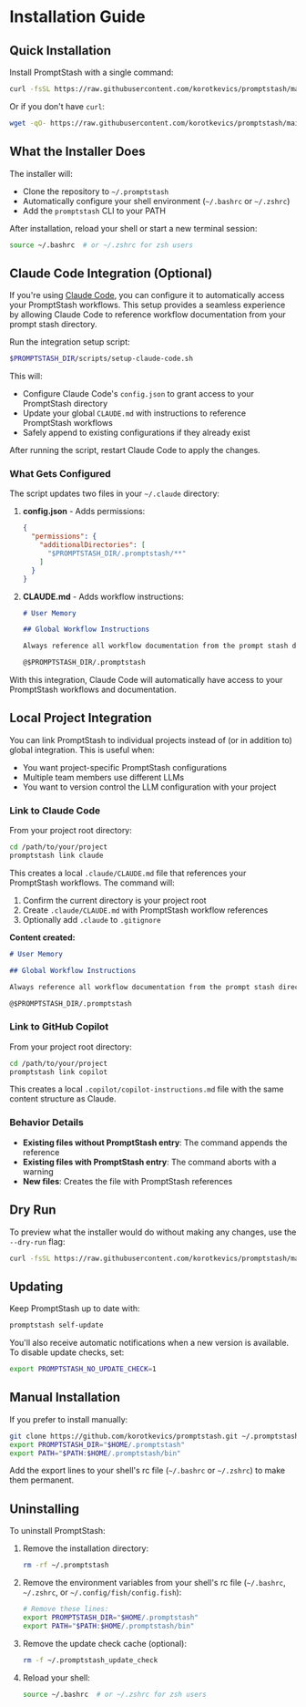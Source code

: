 # Installation Guide

## Quick Installation

Install PromptStash with a single command:

```bash
curl -fsSL https://raw.githubusercontent.com/korotkevics/promptstash/main/install.sh | bash
```

Or if you don't have `curl`:

```bash
wget -qO- https://raw.githubusercontent.com/korotkevics/promptstash/main/install.sh | bash
```

## What the Installer Does

The installer will:
- Clone the repository to `~/.promptstash`
- Automatically configure your shell environment (`~/.bashrc` or `~/.zshrc`)
- Add the `promptstash` CLI to your PATH

After installation, reload your shell or start a new terminal session:

```bash
source ~/.bashrc  # or ~/.zshrc for zsh users
```

## Claude Code Integration (Optional)

If you're using [Claude Code](https://claude.com/claude-code), you can configure it to automatically access your PromptStash workflows. This setup provides a seamless experience by allowing Claude Code to reference workflow documentation from your prompt stash directory.

Run the integration setup script:

```bash
$PROMPTSTASH_DIR/scripts/setup-claude-code.sh
```

This will:
- Configure Claude Code's `config.json` to grant access to your PromptStash directory
- Update your global `CLAUDE.md` with instructions to reference PromptStash workflows
- Safely append to existing configurations if they already exist

After running the script, restart Claude Code to apply the changes.

### What Gets Configured

The script updates two files in your `~/.claude` directory:

1. **config.json** - Adds permissions:
   ```json
   {
     "permissions": {
       "additionalDirectories": [
         "$PROMPTSTASH_DIR/.promptstash/**"
       ]
     }
   }
   ```

2. **CLAUDE.md** - Adds workflow instructions:
   ```md
   # User Memory

   ## Global Workflow Instructions

   Always reference all workflow documentation from the prompt stash directory:

   @$PROMPTSTASH_DIR/.promptstash
   ```

With this integration, Claude Code will automatically have access to your PromptStash workflows and documentation.

## Local Project Integration

You can link PromptStash to individual projects instead of (or in addition to) global integration. This is useful when:
- You want project-specific PromptStash configurations
- Multiple team members use different LLMs
- You want to version control the LLM configuration with your project

### Link to Claude Code

From your project root directory:

```bash
cd /path/to/your/project
promptstash link claude
```

This creates a local `.claude/CLAUDE.md` file that references your PromptStash workflows. The command will:
1. Confirm the current directory is your project root
2. Create `.claude/CLAUDE.md` with PromptStash workflow references
3. Optionally add `.claude` to `.gitignore`

**Content created:**
```md
# User Memory

## Global Workflow Instructions

Always reference all workflow documentation from the prompt stash directory:

@$PROMPTSTASH_DIR/.promptstash
```

### Link to GitHub Copilot

From your project root directory:

```bash
cd /path/to/your/project
promptstash link copilot
```

This creates a local `.copilot/copilot-instructions.md` file with the same content structure as Claude.

### Behavior Details

- **Existing files without PromptStash entry**: The command appends the reference
- **Existing files with PromptStash entry**: The command aborts with a warning
- **New files**: Creates the file with PromptStash references

## Dry Run

To preview what the installer would do without making any changes, use the `--dry-run` flag:

```bash
curl -fsSL https://raw.githubusercontent.com/korotkevics/promptstash/main/install.sh | bash -s -- --dry-run
```

## Updating

Keep PromptStash up to date with:

```bash
promptstash self-update
```

You'll also receive automatic notifications when a new version is available. To disable update checks, set:

```bash
export PROMPTSTASH_NO_UPDATE_CHECK=1
```

## Manual Installation

If you prefer to install manually:

```bash
git clone https://github.com/korotkevics/promptstash.git ~/.promptstash
export PROMPTSTASH_DIR="$HOME/.promptstash"
export PATH="$PATH:$HOME/.promptstash/bin"
```

Add the export lines to your shell's rc file (`~/.bashrc` or `~/.zshrc`) to make them permanent.

## Uninstalling

To uninstall PromptStash:

1. Remove the installation directory:
   ```bash
   rm -rf ~/.promptstash
   ```

2. Remove the environment variables from your shell's rc file (`~/.bashrc`, `~/.zshrc`, or `~/.config/fish/config.fish`):
   ```bash
   # Remove these lines:
   export PROMPTSTASH_DIR="$HOME/.promptstash"
   export PATH="$PATH:$HOME/.promptstash/bin"
   ```

3. Remove the update check cache (optional):
   ```bash
   rm -f ~/.promptstash_update_check
   ```

4. Reload your shell:
   ```bash
   source ~/.bashrc  # or ~/.zshrc for zsh users
   ```
